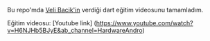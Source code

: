 Bu repo'mda [Veli Bacik'in](https://github.com/VB10) verdiği dart eğitim videosunu tamamladım.

Eğitim videosu: [Youtube link] (https://www.youtube.com/watch?v=H6NJHb5BJyE&ab_channel=HardwareAndro)